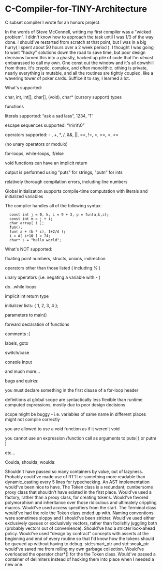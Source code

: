 C-Compiler-for-TINY-Architecture
================================

C subset compiler I wrote for an honors project.

In the words of Steve McConnell, writing my first compiler was a "wicked problem". 
I didn't know how to approach the task until I was 1/3 of the way done. I should've 
restarted from scratch at that point, but I was in a big hurry( I spent about 50 
hours over a 2 week period ). I thought I was going to want "hacky" solutions down
the road to save time, but poor design decisions turned this into a ghastly, 
hacked up pile of code that I'm *almost* embarassed to call my own. One const out the
window and it's all downhill from there. It's cryptic, complex, and often monolithic.
othing is private, nearly everything is mutable, and all the routines are tightly 
coupled, like a wavering tower of poker cards. Suffice it to say, I learned a lot.





What's supported:

char, int, int[], char[], (void), char* (cursory support) types 

functions

literals supported: “ask a sad lass”, 1234, ‘T’

escape sequences supported: “\n\r\t\0”

operators supported: - , +, *, /, &&, ||, ==, !=, >, >=, <, <= 

(no unary operators or modulo)

for-loops, while-loops, if/else

void functions can have an implicit return

output is performed using "puts" for strings, "putn" for ints

relatively thorough compilation errors, including line numbers

Global initialization supports compile-time computation with literals 
and initialized variables




The compiler handles all of the following syntax:


      const int j = 0, k, i = 9 + 3, p = fun(a,b,c);
      const int m = j + i;
      char array[ i ]; 
      fun();
      fun( a + (b * c), 1+2/d );
      i = A[ i+10 ] = 74;
      char* s = "hello world";






What's NOT supported:


floating point numbers, structs, unions, indirection

operators other than those listed ( including % )

unary operators (i.e. negating a variable with - )

do...while loops

implicit int return type

initializer lists: { 1, 2, 3, 4 };

parameters to main()

forward declaration of functions

comments :(

labels, goto

switch/case

console input

and much more...



bugs and quirks:

you must declare something in the first clause of a for-loop header

definitions at global scope are syntactically less flexible than runtime computed expressions,
mostly due to poor design decisions

scope might be buggy - i.e. variables of same name in different places might not compile correctly

you are allowed to use a void function as if it weren’t void

you cannot use an expression /function call as arguments to puts( ) or putn( )

etc...



Coulda, shoulda, woulda:

Shouldn't have passed so many containers by value, out of lazyness.
Probably could've made use of RTTI or something more readable than dynamic_casting every 5 lines for typechecking.
An AST implementation would've been nice to have.
The Token class is a redundant, cumbersome proxy class that shouldn't have existed in the first place.
Would've used a factory, rather than a proxy class, for creating tokens.
Would've favored polymorphism and inheritance over those ridiculous and ultimately crippling macros.
Would've used access specifiers from the start.
The Terminal class would've had the role the Token class ended up with.
Naming conventions were sometimes sloppy and I should've been stricter.
Would've used either exclusively queues or exclusively vectors, rather than foolishly juggling both (probably vectors out of convenience).
Should've had a stricter look-ahead policy.
Would've used "design by contract" concepts with asserts at the beginning and end of every routine
so that I'd know how the tokens should be queued up without having to debug.
std::smart_ptr and std::weak_ptr would've saved me from rolling my own garbage collection.
Would've overloaded the operator char*()  for the the Token class.
Would've passed a container of delimiters instead of hacking them into place when I needed a new one.
